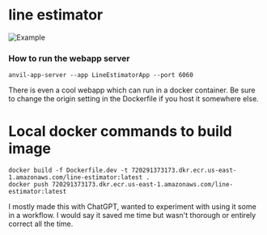 # line estimator
![Example](https://raw.githubusercontent.com/markd315/Line-Estimator/main/demo.gif)

### How to run the webapp server
```commandline
anvil-app-server --app LineEstimatorApp --port 6060
```

There is even a cool webapp which can run in a docker container. Be sure to change the origin setting in the Dockerfile if you host it somewhere else.

# Local docker commands to build image
```commandline
docker build -f Dockerfile.dev -t 720291373173.dkr.ecr.us-east-1.amazonaws.com/line-estimator:latest .
docker push 720291373173.dkr.ecr.us-east-1.amazonaws.com/line-estimator:latest

```

I mostly made this with ChatGPT, wanted to experiment with using it some in a workflow. I would say it saved me time but wasn't thorough or entirely correct all the time.